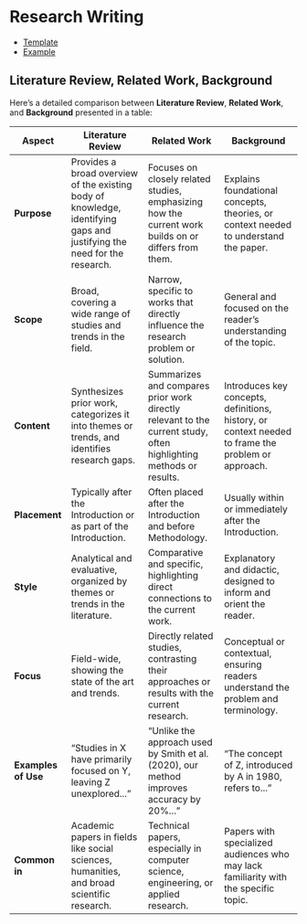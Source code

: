 # Research Writing

- [Template](template-rsch.md)
- [Example](20241217-p2p/README.md)

## Literature Review, Related Work, Background

Here’s a detailed comparison between **Literature Review**, **Related Work**, and **Background** presented in a table:

| **Aspect**        | **Literature Review**                         | **Related Work**                            | **Background**                                |
|-------------------|-----------------------------------------------|---------------------------------------------|-----------------------------------------------|
| **Purpose**       | Provides a broad overview of the existing body of knowledge, identifying gaps and justifying the need for the research. | Focuses on closely related studies, emphasizing how the current work builds on or differs from them. | Explains foundational concepts, theories, or context needed to understand the paper. |
| **Scope**         | Broad, covering a wide range of studies and trends in the field. | Narrow, specific to works that directly influence the research problem or solution. | General and focused on the reader’s understanding of the topic. |
| **Content**       | Synthesizes prior work, categorizes it into themes or trends, and identifies research gaps. | Summarizes and compares prior work directly relevant to the current study, often highlighting methods or results. | Introduces key concepts, definitions, history, or context needed to frame the problem or approach. |
| **Placement**     | Typically after the Introduction or as part of the Introduction. | Often placed after the Introduction and before Methodology. | Usually within or immediately after the Introduction. |
| **Style**         | Analytical and evaluative, organized by themes or trends in the literature. | Comparative and specific, highlighting direct connections to the current work. | Explanatory and didactic, designed to inform and orient the reader. |
| **Focus**         | Field-wide, showing the state of the art and trends. | Directly related studies, contrasting their approaches or results with the current research. | Conceptual or contextual, ensuring readers understand the problem and terminology. |
| **Examples of Use** | “Studies in X have primarily focused on Y, leaving Z unexplored...” | “Unlike the approach used by Smith et al. (2020), our method improves accuracy by 20%...” | “The concept of Z, introduced by A in 1980, refers to...” |
| **Common in**     | Academic papers in fields like social sciences, humanities, and broad scientific research. | Technical papers, especially in computer science, engineering, or applied research. | Papers with specialized audiences who may lack familiarity with the specific topic. |